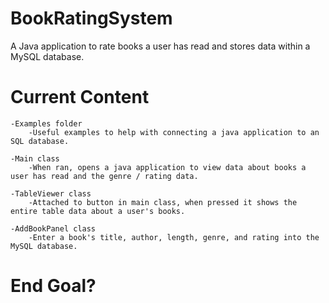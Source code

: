 # BookRatingSystem
 A Java application to rate books a user has read and stores data within a MySQL database.

# Current Content
    -Examples folder
        -Useful examples to help with connecting a java application to an SQL database.

    -Main class
        -When ran, opens a java application to view data about books a user has read and the genre / rating data.

    -TableViewer class
        -Attached to button in main class, when pressed it shows the entire table data about a user's books.
    
    -AddBookPanel class
        -Enter a book's title, author, length, genre, and rating into the MySQL database.

# End Goal?
